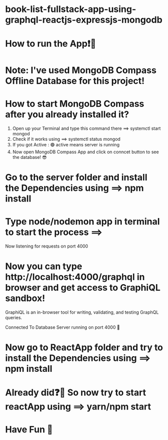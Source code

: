 # book-list-fullstack-app-using-graphql-reactjs-expressjs-mongodb

# How to run the App❗🤔


# Note: I've used MongoDB Compass Offline Database for this project!
# How to start MongoDB Compass after you already installed it? 
1. Open up your Terminal and type this command there ==> systemctl start mongod
2. Check if it works using ==> systemctl status mongod
3. If you got Active : 🟢 active means server is running
4. Now open MongoDB Compass App and click on conncet button to see the database! 😎


# Go to the server folder and install the Dependencies using ==> npm install


# Type node/nodemon app in terminal to start the process ==> 
 Now listening for requests on port 4000

# Now you can type http://localhost:4000/graphql in browser and get access to GraphiQL sandbox!
 GraphiQL is an in-browser tool for writing, validating, and testing GraphQL queries.


Connected To Database
Server running on port 4000 🎉

# Now go to ReactApp folder and try to install the Dependencies using ==> npm install


# Already did❓🙂  So now try to start reactApp using ==> yarn/npm start

 
# Have Fun 🤘
